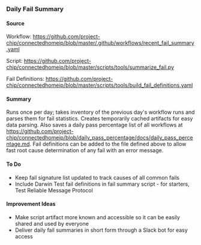 ### Daily Fail Summary

#### Source

Workflow:
<https://github.com/project-chip/connectedhomeip/blob/master/.github/workflows/recent_fail_summary.yaml>

Script:
<https://github.com/project-chip/connectedhomeip/blob/master/scripts/tools/summarize_fail.py>

Fail Definitions:
<https://github.com/project-chip/connectedhomeip/blob/master/scripts/tools/build_fail_definitions.yaml>

#### Summary

Runs once per day; takes inventory of the previous day's workflow runs and
parses them for fail statistics. Creates temporarily cached artifacts for easy
data parsing. Also saves a daily pass percentage list of all workflows at
<https://github.com/project-chip/connectedhomeip/blob/daily_pass_percentage/docs/daily_pass_percentage.md>.
Fail definitions can be added to the file defined above to allow fast root cause
determination of any fail with an error message.

#### To Do

-   Keep fail signature list updated to track causes of all common fails
-   Include Darwin Test fail definitions in fail summary script - for starters,
    Test Reliable Message Protocol

#### Improvement Ideas

-   Make script artifact more known and accessible so it can be easily shared
    and used by everyone
-   Deliver daily fail summaries in short form through a Slack bot for easy
    access
